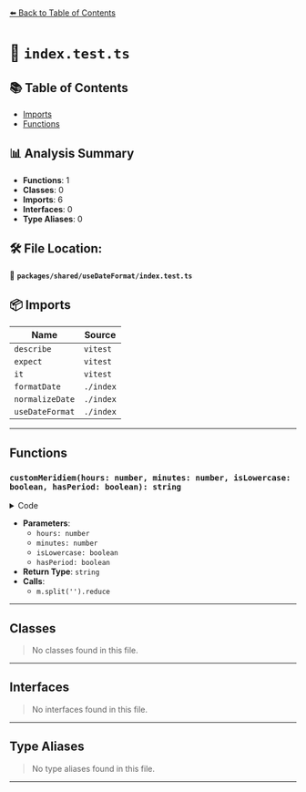 [⬅️ Back to Table of Contents](../../../index.md)

# 📄 `index.test.ts`

## 📚 Table of Contents

- [Imports](#imports)
- [Functions](#functions)

## 📊 Analysis Summary

- **Functions**: 1
- **Classes**: 0
- **Imports**: 6
- **Interfaces**: 0
- **Type Aliases**: 0

## 🛠️ File Location:
📂 **`packages/shared/useDateFormat/index.test.ts`**

## 📦 Imports

| Name | Source |
|------|--------|
| `describe` | `vitest` |
| `expect` | `vitest` |
| `it` | `vitest` |
| `formatDate` | `./index` |
| `normalizeDate` | `./index` |
| `useDateFormat` | `./index` |


---

## Functions

### `customMeridiem(hours: number, minutes: number, isLowercase: boolean, hasPeriod: boolean): string`

<details><summary>Code</summary>

```ts
(hours: number, minutes: number, isLowercase?: boolean, hasPeriod?: boolean) => {
      const m = hours > 11 ? (isLowercase ? 'μμ' : 'ΜΜ') : (isLowercase ? 'πμ' : 'ΠΜ')
      return hasPeriod ? m.split('').reduce((acc, curr) => acc += `${curr}.`, '') : m
    }
```
</details>

- **Parameters**:
  - `hours: number`
  - `minutes: number`
  - `isLowercase: boolean`
  - `hasPeriod: boolean`
- **Return Type**: `string`
- **Calls**:
  - `m.split('').reduce`

---

## Classes

> No classes found in this file.


---

## Interfaces

> No interfaces found in this file.


---

## Type Aliases

> No type aliases found in this file.


---